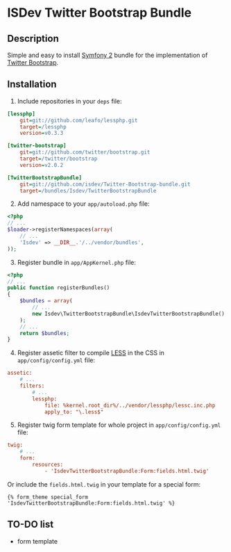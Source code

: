 ISDev Twitter Bootstrap Bundle
==============================

Description
-----------

Simple and easy to install [Symfony 2](http://symfony.com/) bundle for the implementation of [Twitter Bootstrap](http://twitter.github.com/bootstrap/).

Installation
------------

1. Include repositories in your `deps` file:

``` ini
[lessphp]
    git=git://github.com/leafo/lessphp.git
    target=/lessphp
    version=v0.3.3

[twitter-bootstrap]
    git=git://github.com/twitter/bootstrap.git
    target=/twitter/bootstrap
    version=v2.0.2

[TwitterBootstrapBundle]
    git=git://github.com/isdev/Twitter-Bootstrap-bundle.git
    target=/bundles/Isdev/TwitterBootstrapBundle
```

2. Add namespace to your `app/autoload.php` file:

``` php
<?php
// ...
$loader->registerNamespaces(array(
    // ...
    'Isdev' => __DIR__.'/../vendor/bundles',
));
```

3. Register bundle in `app/AppKernel.php` file:

``` php
<?php
// ...
public function registerBundles()
{
    $bundles = array(
        // ...
        new Isdev\TwitterBootstrapBundle\IsdevTwitterBootstrapBundle()
    );
    // ...
    return $bundles;
}
```

4. Register assetic filter to compile [LESS](http://lesscss.org/) in the CSS in `app/config/config.yml` file:

``` ini
assetic:
    # ...
    filters:
        # ...
        lessphp:
            file: %kernel.root_dir%/../vendor/lessphp/lessc.inc.php
            apply_to: "\.less$"
```

5. Register twig form template for whole project in `app/config/config.yml` file:

``` ini
twig:
    # ...
    form:
        resources:
            - 'IsdevTwitterBootstrapBundle:Form:fields.html.twig'
```

Or include the `fields.html.twig` in your template for a special form:

``` jinja
{% form_theme special_form 'IsdevTwitterBootstrapBundle:Form:fields.html.twig' %}
```

TO-DO list
----------

- form template